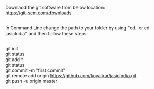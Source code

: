Downlaod the git software from below location: 
<br />https://git-scm.com/downloads

<br />In Command Line change the path to your folder by using "cd.. or cd jasicIndia" and then follow these steps:

<br />git init
<br />git status
<br />git add *
<br />git status
<br />git commit -m "first commit"
<br />git remote add origin https://github.com/koyalkar/jasicIndia.git
<br />git push -u origin master